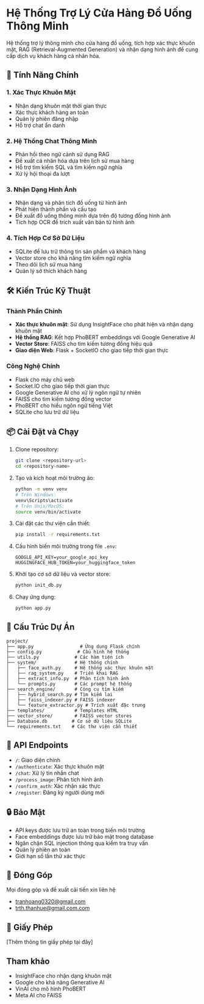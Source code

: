 # Hệ Thống Trợ Lý Cửa Hàng Đồ Uống Thông Minh

Hệ thống trợ lý thông minh cho cửa hàng đồ uống, tích hợp xác thực khuôn mặt, RAG (Retrieval-Augmented Generation) và nhận dạng hình ảnh để cung cấp dịch vụ khách hàng cá nhân hóa.

## 🚀 Tính Năng Chính

### 1. Xác Thực Khuôn Mặt
- Nhận dạng khuôn mặt thời gian thực
- Xác thực khách hàng an toàn
- Quản lý phiên đăng nhập
- Hỗ trợ chat ẩn danh

### 2. Hệ Thống Chat Thông Minh
- Phản hồi theo ngữ cảnh sử dụng RAG
- Đề xuất cá nhân hóa dựa trên lịch sử mua hàng
- Hỗ trợ tìm kiếm SQL và tìm kiếm ngữ nghĩa
- Xử lý hội thoại đa lượt

### 3. Nhận Dạng Hình Ảnh
- Nhận dạng và phân tích đồ uống từ hình ảnh
- Phát hiện thành phần và cấu tạo
- Đề xuất đồ uống thông minh dựa trên độ tương đồng hình ảnh
- Tích hợp OCR để trích xuất văn bản từ hình ảnh

### 4. Tích Hợp Cơ Sở Dữ Liệu
- SQLite để lưu trữ thông tin sản phẩm và khách hàng
- Vector store cho khả năng tìm kiếm ngữ nghĩa
- Theo dõi lịch sử mua hàng
- Quản lý sở thích khách hàng

## 🛠 Kiến Trúc Kỹ Thuật

### Thành Phần Chính
- **Xác thực khuôn mặt**: Sử dụng InsightFace cho phát hiện và nhận dạng khuôn mặt
- **Hệ thống RAG**: Kết hợp PhoBERT embeddings với Google Generative AI
- **Vector Store**: FAISS cho tìm kiếm tương đồng hiệu quả
- **Giao diện Web**: Flask + SocketIO cho giao tiếp thời gian thực

### Công Nghệ Chính
- Flask cho máy chủ web
- Socket.IO cho giao tiếp thời gian thực
- Google Generative AI cho xử lý ngôn ngữ tự nhiên
- FAISS cho tìm kiếm tương đồng vector
- PhoBERT cho hiểu ngôn ngữ tiếng Việt
- SQLite cho lưu trữ dữ liệu

## 📦 Cài Đặt và Chạy

1. Clone repository:
   ```bash
   git clone <repository-url>
   cd <repository-name>
   ```

2. Tạo và kích hoạt môi trường ảo:
   ```bash
   python -m venv venv
   # Trên Windows:
   venv\Scripts\activate
   # Trên Unix/MacOS:
   source venv/bin/activate
   ```

3. Cài đặt các thư viện cần thiết:
   ```bash
   pip install -r requirements.txt
   ```

4. Cấu hình biến môi trường trong file `.env`:
   ```
   GOOGLE_API_KEY=your_google_api_key
   HUGGINGFACE_HUB_TOKEN=your_huggingface_token
   ```

5. Khởi tạo cơ sở dữ liệu và vector store:
   ```bash
   python init_db.py
   ```

6. Chạy ứng dụng:
   ```bash
   python app.py
   ```

## 📁 Cấu Trúc Dự Án

```
project/
├── app.py                 # Ứng dụng Flask chính
├── config.py             # Cấu hình hệ thống
├── utils.py             # Các hàm tiện ích
├── system/              # Hệ thống chính
│   ├── face_auth.py     # Hệ thống xác thực khuôn mặt
│   ├── rag_system.py    # Triển khai RAG
│   ├── extract_info.py  # Phân tích hình ảnh
│   └── prompts.py       # Các prompt hệ thống
├── search_engine/       # Công cụ tìm kiếm
│   ├── hybrid_search.py # Tìm kiếm lai
│   ├── faiss_indexer.py # FAISS indexer
│   └── feature_extractor.py # Trích xuất đặc trưng
├── templates/           # Templates HTML
├── vector_store/        # FAISS vector stores
├── Database.db         # Cơ sở dữ liệu SQLite
└── requirements.txt    # Các thư viện cần thiết
```

## 🔌 API Endpoints

- `/`: Giao diện chính
- `/authenticate`: Xác thực khuôn mặt
- `/chat`: Xử lý tin nhắn chat
- `/process_image`: Phân tích hình ảnh
- `/confirm_auth`: Xác nhận xác thực
- `/register`: Đăng ký người dùng mới

## 🔒 Bảo Mật

- API keys được lưu trữ an toàn trong biến môi trường
- Face embeddings được lưu trữ bảo mật trong database
- Ngăn chặn SQL injection thông qua kiểm tra truy vấn
- Quản lý phiên an toàn
- Giới hạn số lần thử xác thực

## 🤝 Đóng Góp

Mọi đóng góp và đề xuất cải tiến xin liên hệ
- <a href="tranhoang0320@gmail.com">tranhoang0320@gmail.com</a>
- <a href="trth.thanhue@gmail.com">trth.thanhue@gmail.com.com</a>

## 📄 Giấy Phép

[Thêm thông tin giấy phép tại đây]

## Tham khảo

- InsightFace cho nhận dạng khuôn mặt
- Google cho khả năng Generative AI
- VinAI cho mô hình PhoBERT
- Meta AI cho FAISS 
